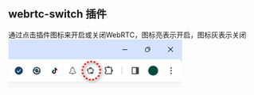 ## webrtc-switch 插件
通过点击插件图标来开启或关闭WebRTC，图标亮表示开启，图标灰表示关闭  
![](./images/6c3c55025d5600a65404d39fc57cbfec_MD5.png)  
